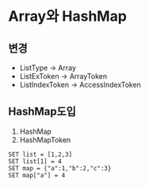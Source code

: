 # Array와 HashMap

## 변경

- ListType -> Array
- ListExToken -> ArrayToken
- ListIndexToken -> AccessIndexToken

## HashMap도입

1. HashMap
2. HashMapToken

```kavana
SET list = [1,2,3]
SET list[1] = 4
SET map = {"a":1,"b":2,"c":3}
SET map["a"] = 4
```
